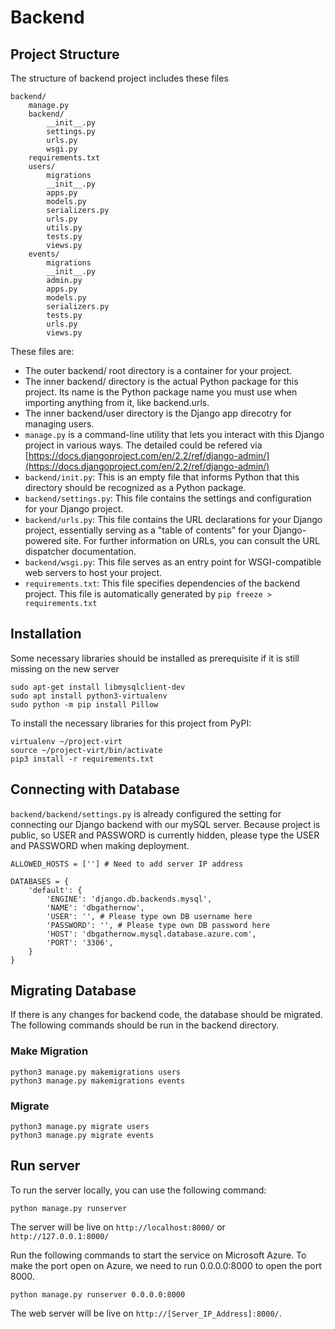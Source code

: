 # Backend

## Project Structure

The structure of backend project includes these files 

```
backend/
    manage.py
    backend/
        __init__.py
        settings.py
        urls.py
        wsgi.py
    requirements.txt
    users/
        migrations
        __init__.py
        apps.py
        models.py
        serializers.py
        urls.py
        utils.py
        tests.py
        views.py
    events/
        migrations
        __init__.py
        admin.py
        apps.py
        models.py
        serializers.py
        tests.py
        urls.py
        views.py
```

These files are:
- The outer backend/ root directory is a container for your project. 
- The inner backend/ directory is the actual Python package for this project. Its name is the Python package name you must use when importing anything from it, like backend.urls.
- The inner backend/user directory is the Django app direcotry for managing users.
- `manage.py` is a command-line utility that lets you interact with this Django project in various ways. The detailed could be refered via [https://docs.djangoproject.com/en/2.2/ref/django-admin/](https://docs.djangoproject.com/en/2.2/ref/django-admin/)
- `backend/init.py`: This is an empty file that informs Python that this directory should be recognized as a Python package.
- `backend/settings.py`: This file contains the settings and configuration for your Django project. 
- `backend/urls.py`: This file contains the URL declarations for your Django project, essentially serving as a "table of contents" for your Django-powered site. For further information on URLs, you can consult the URL dispatcher documentation.
- `backend/wsgi.py`: This file serves as an entry point for WSGI-compatible web servers to host your project.
- `requirements.txt`: This file specifies dependencies of the backend project. This file is automatically generated by `pip freeze > requirements.txt` 


## Installation 
Some necessary libraries should be installed as prerequisite if it is still missing on the new server
```
sudo apt-get install libmysqlclient-dev
sudo apt install python3-virtualenv
sudo python -m pip install Pillow
```


To install the necessary libraries for this project from PyPI:
```
virtualenv ~/project-virt
source ~/project-virt/bin/activate
pip3 install -r requirements.txt 
```

## Connecting with Database
`backend/backend/settings.py` is already configured the setting for connecting our Django backend with our mySQL server. Because project is public, so USER and PASSWORD is currently hidden, please type the USER and PASSWORD when making deployment.

```
ALLOWED_HOSTS = [''] # Need to add server IP address

DATABASES = {
    'default': {
        'ENGINE': 'django.db.backends.mysql',
        'NAME': 'dbgathernow',
        'USER': '', # Please type own DB username here
        'PASSWORD': '', # Please type own DB password here
        'HOST': 'dbgathernow.mysql.database.azure.com',
        'PORT': '3306',
    }
}
```

## Migrating Database
If there is any changes for backend code, the database should be migrated. The following commands should be run in the backend directory. 

### Make Migration
```
python3 manage.py makemigrations users
python3 manage.py makemigrations events
```

### Migrate 
```
python3 manage.py migrate users
python3 manage.py migrate events
```

## Run server
To run the server locally, you can use the following command:
```
python manage.py runserver
```
The server will be live on `http://localhost:8000/` or `http://127.0.0.1:8000/`

Run the following commands to start the service on Microsoft Azure. To make the port open on Azure, we need to run 0.0.0.0:8000 to open the port 8000.
```
python manage.py runserver 0.0.0.0:8000
```
The web server will be live on `http://[Server_IP_Address]:8000/`.